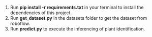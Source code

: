 1. Run **pip install -r requirements.txt** in your terminal to install the dependencies of this project.
2. Run **get_dataset.py** in the datasets folder to get the dataset from roboflow.
3. Run **predict.py** to execute the inferencing of plant identification.
